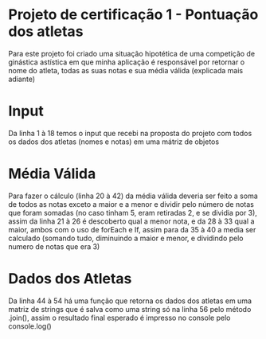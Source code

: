 # Projeto de certificação 1 - Pontuação dos atletas
Para este projeto foi criado uma situação hipotética de uma competição de ginástica astística em que minha aplicação é responsável por retornar o nome do atleta, todas as suas notas e sua média válida (explicada mais adiante)
# Input
Da linha 1 à 18 temos o input que recebi na proposta do projeto com todos os dados dos atletas (nomes e notas) em uma mátriz de objetos
# Média Válida
Para fazer o cálculo (linha 20 à 42) da média válida deveria ser feito a soma de todos as notas exceto a maior e a menor e dividir pelo número de notas que foram somadas (no caso tinham 5, eram retiradas 2, e se dividia por 3), assim da linha 21 à 26 é descoberto qual a menor nota, e da 28 à 33 qual a maior, ambos com o uso de forEach e If, assim para da 35 à 40 a media ser calculado (somando tudo, diminuindo a maior e menor, e dividindo pelo numero de notas que era 3)
# Dados dos Atletas
Da linha 44 à 54 há uma função que retorna os dados dos atletas em uma matriz de strings que é salva como uma string só na linha 56 pelo método .join(), assim o resultado final esperado é impresso no console pelo console.log()
